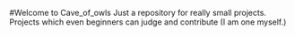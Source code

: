 #Welcome to Cave_of_owls
 Just a repository for really small projects.
 Projects which even beginners can judge and contribute (I am one myself.)
